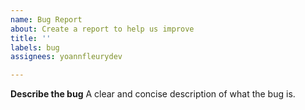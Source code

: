 ```yaml
---
name: Bug Report
about: Create a report to help us improve
title: ''
labels: bug
assignees: yoannfleurydev

---
```


**Describe the bug**
A clear and concise description of what the bug is.
